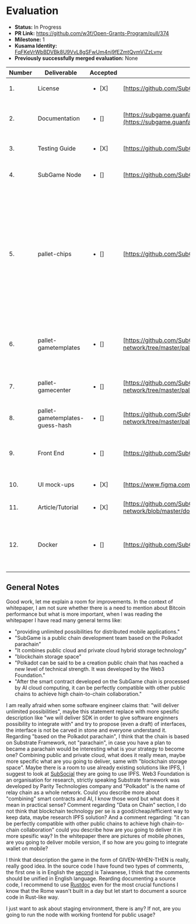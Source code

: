 # Evaluation

- **Status:** In Progress
- **PR Link:** https://github.com/w3f/Open-Grants-Program/pull/374
- **Milestone:** 1
- **Kusama Identity:** [FqFKeVrWbBDVBk8U9VvL8gSFwUm4nj9fEZmtQvmViZzLvnv](https://polkascan.io/kusama/account/FqFKeVrWbBDVBk8U9VvL8gSFwUm4nj9fEZmtQvmViZzLvnv)
- **Previously successfully merged evaluation:** None

| Number | Deliverable | Accepted | Link | Evaluation Notes |
| ------ | ----------- | -------- | ---- |----------------- |
| 1. | License | <ul><li>[X] </li></ul> | [https://github.com/SubGame-Network/subgame-network/blob/master/LICENSE](https://github.com/SubGame-Network/subgame-network/blob/master/LICENSE) | Looks good to me | 
| 2. | Documentation | <ul><li>[] </li></ul> | [https://subgame.guanfantech.com/api/assets/whitePaper/en/%E6%8A%80%E8%A1%93%E7%99%BD%E7%9A%AE%E6%9B%B8_%E8%8B%B1%E6%96%87_v7.pdf](https://subgame.guanfantech.com/api/assets/whitePaper/en/%E6%8A%80%E8%A1%93%E7%99%BD%E7%9A%AE%E6%9B%B8_%E8%8B%B1%E6%96%87_v7.pdf) | Name of the file shall be English-like, look at General Notes section |
| 3. | Testing Guide | <ul><li>[X] </li></ul> | [https://github.com/SubGame-Network/subgame-network/tree/master/pallets](https://github.com/SubGame-Network/subgame-network/tree/master/pallets) | |
| 4. | SubGame Node | <ul><li>[] </li></ul> | [https://github.com/SubGame-Network/subgame-network/tree/master/node](https://github.com/SubGame-Network/subgame-network/tree/master/node) | Taiwanese comments and lack of Rustdoc [link](https://github.com/SubGame-Network/subgame-network/commit/cf903db5256d0b75eed9fb1868d0a76e5bfa8123) |
| 5. | pallet-chips | <ul><li>[] </li></ul> | [https://github.com/SubGame-Network/subgame-network/tree/master/pallets/chips](https://github.com/SubGame-Network/subgame-network/tree/master/pallets/chips) | Hard coding `weight` value is not the best possible strategy vide `default_weight.rs`, to implement it better you can look at Substrate code where is used Frame System pallet, but leave it now and improve it in at a later stage. Let's add Rustdoc and remove Taiwanese comments |
| 6. | pallet-gametemplates | <ul><li>[] </li></ul> | [https://github.com/SubGame-Network/subgame-network/tree/master/pallets/gametemplates](https://github.com/SubGame-Network/subgame-network/tree/master/pallets/gametemplates) | Let start using Rustdoc, please improve readability of a source code like unified indentations |
| 7. | pallet-gamecenter | <ul><li>[] </li></ul> | [https://github.com/SubGame-Network/subgame-network/tree/master/pallets/gamecenter](https://github.com/SubGame-Network/subgame-network/tree/master/pallets/gamecenter) | Like above, could you explain why do you use `extern crate alloc;`?  |
| 8. | pallet-gametemplates-guess-hash | <ul><li>[] </li></ul> | [https://github.com/SubGame-Network/subgame-network/tree/master/pallets/gametemplates-guess-hash](https://github.com/SubGame-Network/subgame-network/tree/master/pallets/gametemplates-guess-hash) | Mixed type of comments - English and Taiwanese |
| 9. | Front End | <ul><li>[] </li></ul> | [https://github.com/SubGame-Network/GameCenter/tree/master/frontend](https://github.com/SubGame-Network/GameCenter/tree/master/frontend) | I am not able to run the frontend part, below I include more [details](https://github.com/SubGame-Network/GameCenter/issues/1) |
| 10. | UI mock-ups | <ul><li>[X] </li></ul> | [https://www.figma.com/file/hbwDsOVkP5tJqCnl7v0Smr/Subgame-center](https://www.figma.com/file/hbwDsOVkP5tJqCnl7v0Smr/Subgame-center) | Looks good to me, big plus for a dark mode |
| 11. | Article/Tutorial | <ul><li>[X]</li></ul> | [https://github.com/SubGame-Network/subgame-network/blob/master/docker_run.md](https://github.com/SubGame-Network/subgame-network/blob/master/docker_run.md) | |
| 12. | Docker | <ul><li>[] </li></ul> | [https://github.com/SubGame-Network/GameCenter](https://github.com/SubGame-Network/GameCenter) | Docker works smoothly althought frontend part does not want to start as I have mentioned in front-end part |

## General Notes

Good work, let me explain a room for improvements. In the context of whitepaper, I am not sure whether there is a need to mention about Bitcoin performance but what is more important, when I was reading the whitepaper I have read many general terms like:
- "providing unlimited possibilities for distributed mobile applications."
- "SubGame is a public chain development team based on the Polkadot parachain"
- "It combines public cloud and private cloud hybrid storage technology"
- "blockchain storage space"
- "Polkadot can be said to be a creation public chain that has reached a new level of technical strength. It was developed by the Web3 Foundation."
- "After the smart contract developed on the SubGame chain is processed by AI cloud computing, it can be perfectly compatible with other public chains to achieve high chain-to-chain collaboration."

I am really afraid when some software engineer claims that: "will deliver unlimited possibilities", maybe this statement replace with more spesific description like "we will deliver SDK in order to give software enginners possibility to integrate with" and try to propose (even a draft) of interfaces, the interface is not be carved in stone and everyone understand it. Regarding "based on the Polkadot parachain", I think that the chain is based on Substrate Framework, not "parachain", in case you have a plan to became a parachain would be interesting what is your strategy to become one? Combining public and private cloud, what does it really mean, maybe more specific what are you going to deliver, same with "blockchain storage space". Maybe there is a room to use already existing solutions like IPFS, I suggest to look at [SubSocial](https://app.subsocial.network/) they are going to use IPFS. Web3 Foundation is an organisation for research, strictly speaking Substrate framework was developed by Parity Technologies company and "Polkadot" is the name of relay chain as a whole network. Could you describe more about "combining" smart contracts and AI, I know those word but what does it mean in practical sense? Comment regarding "Data on Chain" section, I do not think that blockchain technology per se is a good/cheap/efficient way to keep data, maybe research IPFS solution? And a comment regarding: "it can be perfectly compatible with other public chains to achieve high chain-to-chain collaboration" could you describe how are you going to deliver it in more spesific way? In the whitepaper there are pictures of mobile phones, are you going to deliver mobile version, if so how are you going to integrate wallet on mobile?

I think that description the game in the form of GIVEN-WHEN-THEN is really, really good idea. In the source code I have found two types of comments, the first one is in English the [second](https://github.com/SubGame-Network/subgame-network/blob/master/pallets/gametemplates-guess-hash/src/lib.rs) is Taiwanese, I think that the comments should be unified in English language. Rearding documenting a source code, I recommend to use [Rustdoc](https://doc.rust-lang.org/rustdoc/index.html) even for the most crucial functions I know that the Rome wasn't built in a day but let start to document a source code in Rust-like way.

I just want to ask about staging environment, there is any? If not, are you going to run the node with working frontend for public usage?
